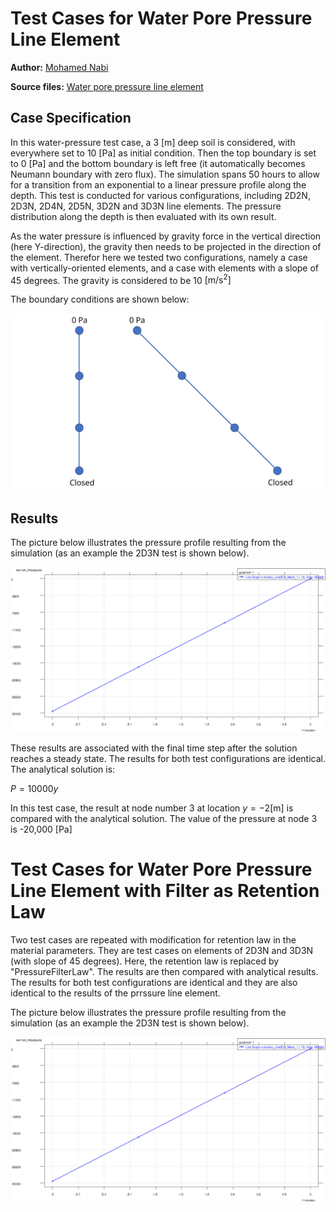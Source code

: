 # Test Cases for Water Pore Pressure Line Element

**Author:** [Mohamed Nabi](https://github.com/mnabideltares)

**Source files:** [Water pore pressure line element](https://github.com/KratosMultiphysics/Kratos/tree/master/applications/GeoMechanicsApplication/tests/test_pressure_line_element)

## Case Specification
In this water-pressure test case, a 3 [m] deep soil is considered, with everywhere set to 10 $\mathrm{[Pa]}$ as initial condition. Then the top boundary is set to 0 $\mathrm{[Pa]}$ and the bottom boundary is left free (it automatically becomes Neumann boundary with zero flux). The simulation spans 50 hours to allow for a transition from an exponential to a linear pressure profile along the depth. This test is conducted for various configurations, including 2D2N, 2D3N, 2D4N, 2D5N, 3D2N and 3D3N line elements. The pressure distribution along the depth is then evaluated with its own result.

As the water pressure is influenced by gravity force in the vertical direction (here Y-direction), the gravity then needs to be projected in the direction of the element. Therefor here we tested two configurations, namely a case with vertically-oriented elements, and a case with elements with a slope of 45 degrees. The gravity is considered to be 10 $\mathrm{[m/s^2]}$ 

The boundary conditions are shown below:

<img src="documentation_data/test_pressure_line_element.svg" alt="Visualization of the Boundary conditions" title="Visualization of the Boundary conditions" width="600">

## Results

The picture below illustrates the pressure profile resulting from the simulation (as an example the 2D3N test is shown below).

<img src="documentation_data/test_pressure_line_element_2d3n_result.png" alt="Pressure along depth at the last time step" title="Pressure along the depth at the last time step" width="600">

These results are associated with the final time step after the solution reaches a steady state. The results for both test configurations are identical. The analytical solution is:

$P = 10000 y$

In this test case, the result at node number 3 at location $y = -2 \mathrm{[m]}$ is compared with the analytical solution. The value of the pressure at node 3 is -20,000 $\mathrm{[Pa]}$


# Test Cases for Water Pore Pressure Line Element with Filter as Retention Law
Two test cases are repeated with modification for retention law in the material parameters. They are test cases on elements of 2D3N and 3D3N (with slope of 45 degrees). Here, the retention law is replaced by "PressureFilterLaw". The results are then compared with analytical results.
The results for both test configurations are identical and they are also identical to the results of the prrssure line element.

The picture below illustrates the pressure profile resulting from the simulation (as an example the 2D3N test is shown below).

<img src="documentation_data/test_pressure_filter_element_2d3n_result.png" alt="Pressure along depth at the last time step" title="Pressure along the depth at the last time step" width="600">